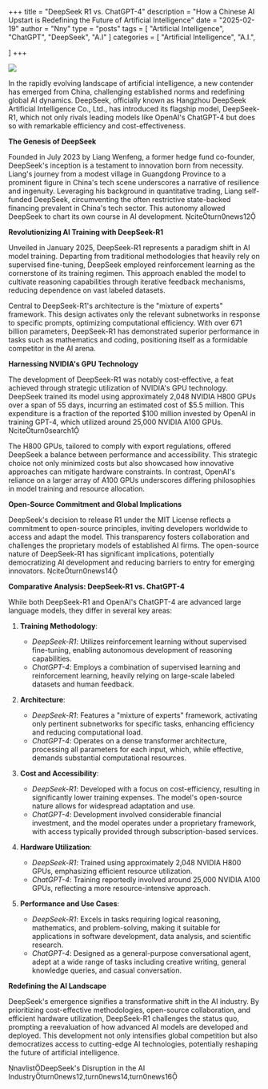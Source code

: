 +++
title = "DeepSeek R1 vs. ChatGPT-4"
description = "How a Chinese AI Upstart is Redefining the Future of Artificial Intelligence"
date = "2025-02-19"
author = "Nny"
type = "posts"
tags = [
    "Artificial Intelligence",
    "ChatGPT",
    "DeepSeek",
    "A.I"
]
categories = [
   "Artificial Intelligence",
   "A.I.",

]
+++

![](/images/background.jpg)

In the rapidly evolving landscape of artificial intelligence, a new contender has emerged from China, challenging established norms and redefining global AI dynamics. DeepSeek, officially known as Hangzhou DeepSeek Artificial Intelligence Co., Ltd., has introduced its flagship model, DeepSeek-R1, which not only rivals leading models like OpenAI's ChatGPT-4 but does so with remarkable efficiency and cost-effectiveness.

**The Genesis of DeepSeek**

Founded in July 2023 by Liang Wenfeng, a former hedge fund co-founder, DeepSeek's inception is a testament to innovation born from necessity. Liang's journey from a modest village in Guangdong Province to a prominent figure in China's tech scene underscores a narrative of resilience and ingenuity. Leveraging his background in quantitative trading, Liang self-funded DeepSeek, circumventing the often restrictive state-backed financing prevalent in China's tech sector. This autonomy allowed DeepSeek to chart its own course in AI development. citeturn0news12

**Revolutionizing AI Training with DeepSeek-R1**

Unveiled in January 2025, DeepSeek-R1 represents a paradigm shift in AI model training. Departing from traditional methodologies that heavily rely on supervised fine-tuning, DeepSeek employed reinforcement learning as the cornerstone of its training regimen. This approach enabled the model to cultivate reasoning capabilities through iterative feedback mechanisms, reducing dependence on vast labeled datasets.

Central to DeepSeek-R1's architecture is the "mixture of experts" framework. This design activates only the relevant subnetworks in response to specific prompts, optimizing computational efficiency. With over 671 billion parameters, DeepSeek-R1 has demonstrated superior performance in tasks such as mathematics and coding, positioning itself as a formidable competitor in the AI arena.

**Harnessing NVIDIA's GPU Technology**

The development of DeepSeek-R1 was notably cost-effective, a feat achieved through strategic utilization of NVIDIA's GPU technology. DeepSeek trained its model using approximately 2,048 NVIDIA H800 GPUs over a span of 55 days, incurring an estimated cost of $5.5 million. This expenditure is a fraction of the reported $100 million invested by OpenAI in training GPT-4, which utilized around 25,000 NVIDIA A100 GPUs. citeturn0search1

The H800 GPUs, tailored to comply with export regulations, offered DeepSeek a balance between performance and accessibility. This strategic choice not only minimized costs but also showcased how innovative approaches can mitigate hardware constraints. In contrast, OpenAI's reliance on a larger array of A100 GPUs underscores differing philosophies in model training and resource allocation.

**Open-Source Commitment and Global Implications**

DeepSeek's decision to release R1 under the MIT License reflects a commitment to open-source principles, inviting developers worldwide to access and adapt the model. This transparency fosters collaboration and challenges the proprietary models of established AI firms. The open-source nature of DeepSeek-R1 has significant implications, potentially democratizing AI development and reducing barriers to entry for emerging innovators. citeturn0news14

**Comparative Analysis: DeepSeek-R1 vs. ChatGPT-4**

While both DeepSeek-R1 and OpenAI's ChatGPT-4 are advanced large language models, they differ in several key areas:

1. **Training Methodology**:
   - *DeepSeek-R1*: Utilizes reinforcement learning without supervised fine-tuning, enabling autonomous development of reasoning capabilities.
   - *ChatGPT-4*: Employs a combination of supervised learning and reinforcement learning, heavily relying on large-scale labeled datasets and human feedback.

2. **Architecture**:
   - *DeepSeek-R1*: Features a "mixture of experts" framework, activating only pertinent subnetworks for specific tasks, enhancing efficiency and reducing computational load.
   - *ChatGPT-4*: Operates on a dense transformer architecture, processing all parameters for each input, which, while effective, demands substantial computational resources.

3. **Cost and Accessibility**:
   - *DeepSeek-R1*: Developed with a focus on cost-efficiency, resulting in significantly lower training expenses. The model's open-source nature allows for widespread adaptation and use.
   - *ChatGPT-4*: Development involved considerable financial investment, and the model operates under a proprietary framework, with access typically provided through subscription-based services.

4. **Hardware Utilization**:
   - *DeepSeek-R1*: Trained using approximately 2,048 NVIDIA H800 GPUs, emphasizing efficient resource utilization.
   - *ChatGPT-4*: Training reportedly involved around 25,000 NVIDIA A100 GPUs, reflecting a more resource-intensive approach.

5. **Performance and Use Cases**:
   - *DeepSeek-R1*: Excels in tasks requiring logical reasoning, mathematics, and problem-solving, making it suitable for applications in software development, data analysis, and scientific research.
   - *ChatGPT-4*: Designed as a general-purpose conversational agent, adept at a wide range of tasks including creative writing, general knowledge queries, and casual conversation.

**Redefining the AI Landscape**

DeepSeek's emergence signifies a transformative shift in the AI industry. By prioritizing cost-effective methodologies, open-source collaboration, and efficient hardware utilization, DeepSeek-R1 challenges the status quo, prompting a reevaluation of how advanced AI models are developed and deployed. This development not only intensifies global competition but also democratizes access to cutting-edge AI technologies, potentially reshaping the future of artificial intelligence.

navlistDeepSeek's Disruption in the AI Industryturn0news12,turn0news14,turn0news16 